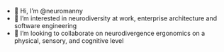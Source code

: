 - 👋 Hi, I’m @neuromanny
- 👀 I’m interested in neurodiversity at work, enterprise architecture and software engineering
- 💞️ I’m looking to collaborate on neurodivergence ergonomics on a physical, sensory, and cognitive level
